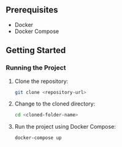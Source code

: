 
## Prerequisites
- Docker
- Docker Compose

## Getting Started

### Running the Project
1. Clone the repository:
   ```sh
   git clone <repository-url>
   ```

2. Change to the cloned directory:
   ```sh
   cd <cloned-folder-name>
   ```

3. Run the project using Docker Compose:
   ```sh
   docker-compose up
   ```
```
